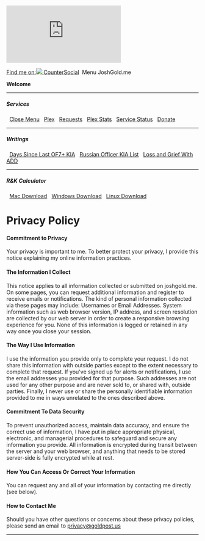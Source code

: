 ![](https://mato.thegolds.cloud/matomo.php?idsite=3&rec=1)

[Find me on:![](cslogo.svg) CounterSocial](https://counter.social/@jgold)  Menu JoshGold.me

  

**Welcome**  
[](https://goldpost.us/)[](https://joshgold.me/cv.html)[](https://joshgold.me/admin/index.html)

* * *

##### Services

  [Close Menu](# "close menu")   [Plex](https://app.plex.tv/desktop/#!/)   [Requests](http://requests.joshgold.me:5055/)   [Plex Stats](https://joshgold.me/stats)   [Service Status](https://status.joshgold.me/)   [Donate](https://www.patreon.com/join/TwistedDM?)

* * *

##### Writings

  [Days Since Last OF7+ KIA](https://joshgold.me/officers.html)   [Russian Officer KIA List](https://joshgold.me/kia.txt)   [Loss and Grief With ADD](https://joshgold.me/add.html)

* * *

##### R&K Calculator

  [Mac Download](https://joshgold.me/calc/rk_mac.dmg)   [Windows Download](https://joshgold.me/calc/rk_win.zip)   [Linux Download](https://joshgold.me/calc/rk_lin.zip)

**Privacy Policy**
==================

#### Commitment to Privacy

Your privacy is important to me. To better protect your privacy, I provide this notice explaining my online information practices.

#### The Information I Collect

This notice applies to all information collected or submitted on joshgold.me. On some pages, you can request additional information and register to receive emails or notifications. The kind of personal information collected via these pages may include: Usernames or Email Addresses. System information such as web browser version, IP address, and screen resolution are collected by our web server in order to create a responsive browsing experience for you. None of this information is logged or retained in any way once you close your session.

#### The Way I Use Information

I use the information you provide only to complete your request. I do not share this information with outside parties except to the extent necessary to complete that request. If you've signed up for alerts or notifications, I use the email addresses you provided for that purpose. Such addresses are not used for any other purpose and are never sold to, or shared with, outside parties. Finally, I never use or share the personally identifiable information provided to me in ways unrelated to the ones described above.

#### Commitment To Data Security

To prevent unauthorized access, maintain data accuracy, and ensure the correct use of information, I have put in place appropriate physical, electronic, and managerial procedures to safeguard and secure any information you provide. All information is encrypted during transit between the server and your web browser, and anything that needs to be stored server-side is fully encrypted while at rest.

#### How You Can Access Or Correct Your Information

You can request any and all of your information by contacting me directly (see below).

#### How to Contact Me

Should you have other questions or concerns about these privacy policies, please send an email to privacy@goldpost.us

* * *
